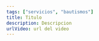 ```yaml
---
tags: ["servicios", "bautismos"]
title: Titulo
description: Descripcion
urlVideo: url del video
---
```

